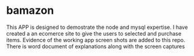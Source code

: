 # bamazon
This APP is designed to demostrate the node and mysql expertise. 
I have created a an ecomerce site to give the users to selected and purchase items. 
Evidence of the working app screen shots are added to this repo. There is word document of explanations along with the screen captures

